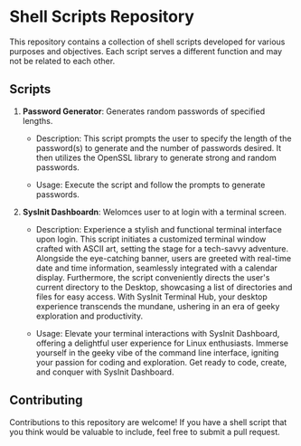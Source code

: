 # Shell Scripts Repository

This repository contains a collection of shell scripts developed for various purposes and objectives. Each script serves a different function and may not be related to each other.

## Scripts

1. **Password Generator**: Generates random passwords of specified lengths.

    - Description: This script prompts the user to specify the length of the password(s) to generate and the number of passwords desired. It then utilizes the OpenSSL library to generate strong and random passwords.

    - Usage: Execute the script and follow the prompts to generate passwords.

2. **SysInit Dashboardn**: Welomces user to at login with a terminal screen. 
    - Description: Experience a stylish and functional terminal interface upon login. This script initiates a customized terminal window crafted with ASCII art, setting the stage for a tech-savvy adventure. Alongside the eye-catching banner, users are greeted with real-time date and time information, seamlessly integrated with a calendar display. Furthermore, the script conveniently directs the user's current directory to the Desktop, showcasing a list of directories and files for easy access. With SysInit Terminal Hub, your desktop experience transcends the mundane, ushering in an era of geeky exploration and productivity.

    - Usage:  Elevate your terminal interactions with SysInit Dashboard, offering a delightful user experience for Linux enthusiasts. Immerse yourself in the geeky vibe of the command line interface, igniting your passion for coding and exploration. Get ready to code, create, and conquer with SysInit Dashboard.
    
## Contributing

Contributions to this repository are welcome! If you have a shell script that you think would be valuable to include, feel free to submit a pull request.

